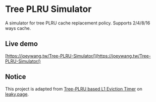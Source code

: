 # Tree PLRU Simulator

A simulator for tree PLRU cache replacement policy.
Supports 2/4/8/16 ways cache.

## Live demo
[https://joeywang.tw/Tree-PLRU-Simulator/](https://joeywang.tw/Tree-PLRU-Simulator/)

## Notice

This project is adapted from [Tree-PLRU based L1 Eviction Timer](https://leaky.page/plru.html) on [leaky.page](https://github.com/google/security-research-pocs/tree/master/spectre.js/leaky.page).
